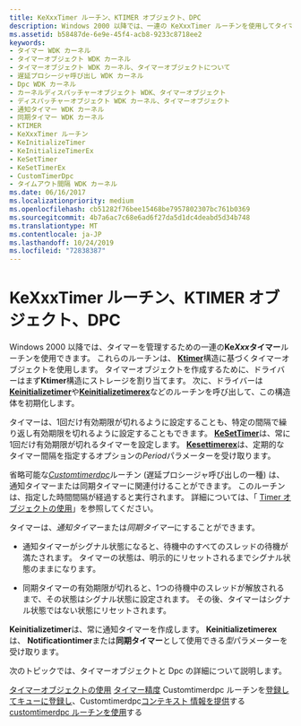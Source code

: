 ```yaml
---
title: KeXxxTimer ルーチン、KTIMER オブジェクト、DPC
description: Windows 2000 以降では、一連の KeXxxTimer ルーチンを使用してタイマーを管理できます。
ms.assetid: b58487de-6e9e-45f4-acb8-9233c8718ee2
keywords:
- タイマー WDK カーネル
- タイマーオブジェクト WDK カーネル
- タイマーオブジェクト WDK カーネル、タイマーオブジェクトについて
- 遅延プロシージャ呼び出し WDK カーネル
- Dpc WDK カーネル
- カーネルディスパッチャーオブジェクト WDK、タイマーオブジェクト
- ディスパッチャーオブジェクト WDK カーネル、タイマーオブジェクト
- 通知タイマー WDK カーネル
- 同期タイマー WDK カーネル
- KTIMER
- KeXxxTimer ルーチン
- KeInitializeTimer
- KeInitializeTimerEx
- KeSetTimer
- KeSetTimerEx
- CustomTimerDpc
- タイムアウト間隔 WDK カーネル
ms.date: 06/16/2017
ms.localizationpriority: medium
ms.openlocfilehash: cb51282f76bee15468be7957802307bc761b0369
ms.sourcegitcommit: 4b7a6ac7c68e6ad6f27da5d1dc4deabd5d34b748
ms.translationtype: MT
ms.contentlocale: ja-JP
ms.lasthandoff: 10/24/2019
ms.locfileid: "72838387"
---
```

# <a name="kexxxtimer-routines-ktimer-objects-and-dpcs"></a>KeXxxTimer ルーチン、KTIMER オブジェクト、DPC


Windows 2000 以降では、タイマーを管理するための一連の**Ke*Xxx*タイマー**ルーチンを使用できます。 これらのルーチンは、 [**Ktimer**](https://docs.microsoft.com/windows-hardware/drivers/kernel/eprocess)構造に基づくタイマーオブジェクトを使用します。 タイマーオブジェクトを作成するために、ドライバーはまず**Ktimer**構造にストレージを割り当てます。 次に、ドライバーは[**Keinitializetimer**](https://docs.microsoft.com/windows-hardware/drivers/ddi/wdm/nf-wdm-keinitializetimer)や[**Keinitializetimerex**](https://docs.microsoft.com/windows-hardware/drivers/ddi/wdm/nf-wdm-keinitializetimerex)などのルーチンを呼び出して、この構造体を初期化します。




タイマーは、1回だけ有効期限が切れるように設定することも、特定の間隔で繰り返し有効期限を切れるように設定することもできます。 [**KeSetTimer**](https://docs.microsoft.com/windows-hardware/drivers/ddi/wdm/nf-wdm-kesettimer)は、常に1回だけ有効期限が切れるタイマーを設定します。 [**Kesettimerex**](https://docs.microsoft.com/windows-hardware/drivers/ddi/wdm/nf-wdm-kesettimerex)は、定期的なタイマー間隔を指定するオプションの*Period*パラメーターを受け取ります。

省略可能な[*Customtimerdpc*](https://msdn.microsoft.com/library/windows/hardware/ff542983)ルーチン (遅延プロシージャ呼び出しの一種) は、通知タイマーまたは同期タイマーに関連付けることができます。 このルーチンは、指定した時間間隔が経過すると実行されます。 詳細については、「 [Timer オブジェクトの使用](using-timer-objects.md)」を参照してください。

タイマーは、*通知タイマー*または*同期タイマー*にすることができます。

-   通知タイマーがシグナル状態になると、待機中のすべてのスレッドの待機が満たされます。 タイマーの状態は、明示的にリセットされるまでシグナル状態のままになります。

-   同期タイマーの有効期限が切れると、1つの待機中のスレッドが解放されるまで、その状態はシグナル状態に設定されます。 その後、タイマーはシグナル状態ではない状態にリセットされます。

**Keinitializetimer**は、常に通知タイマーを作成します。 **Keinitializetimerex**は、 **Notificationtimer**または**同期タイマー**として使用できる*型*パラメーターを受け取ります。

次のトピックでは、タイマーオブジェクトと Dpc の詳細について説明します。

[タイマーオブジェクトの使用](using-timer-objects.md)
[タイマー精度](timer-accuracy.md)
Customtimerdpc ルーチンを[登録してキューに登録し](registering-and-queuing-a-customtimerdpc-routine.md)、Customtimerdpc[コンテキスト
情報を提供](providing-customtimerdpc-context-information.md)する
[customtimerdpc ルーチンを使用](using-a-customtimerdpc-routine.md)する
 

 




